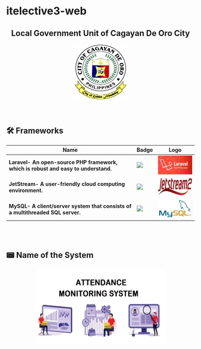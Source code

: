 # itelective3-web

<h2 align="center"> <b>
Local Government Unit of Cagayan De Oro City
</h2>

<div align="center">
  <img width="150" height="150" src="Logo.png">
</div><br><br>
  
  
  
## 🛠 Frameworks
| Name         | Badge                                                                                                       | Logo           | 
| ------------- | ------------- | ------------- | 
| Laravel- An open-source PHP framework, which is robust and easy to understand.       | <img src="https://img.shields.io/badge/Laravel-FF2D20?style=for-the-badge&logo=laravel&logoColor=white"/>  | <img width="150" height="50" src="Laravel.png">  |
| JetStream- A user-friendly cloud computing environment.     | <img src="https://img.shields.io/badge/hex-docs-lightgreen.svg"/>  | <img width="150" height="50" src="JStream2.png">  |
| MySQL- A client/server system that consists of a multithreaded SQL server.         | <img src="https://img.shields.io/badge/MySQL-005C84?style=for-the-badge&logo=mysql&logoColor=white"/>  | <img width="150" height="50" src="MySQLo.png">  | 
  
  <p><br><br></p>

## 📟 Name of the System

<div align="center">
  <img width="350" height="200" src="System%20Name.png">
</div><br><br>
